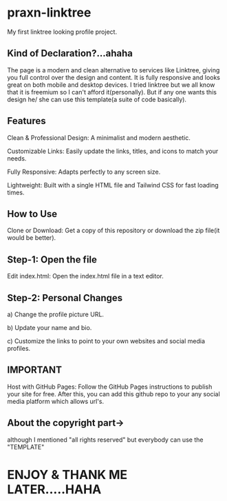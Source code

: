 # praxn-linktree
My first linktree looking profile project.

## Kind of Declaration?...ahaha
The page is a modern and clean alternative to services like Linktree, giving you full control over the design and content. It is fully responsive and looks great on both mobile and desktop devices.
I tried linktree but we all know that it is freemium so I can't afford it(personally). But if any one wants this design he/ she can use this template(a suite of code basically).

## Features
Clean & Professional Design: A minimalist and modern aesthetic.

Customizable Links: Easily update the links, titles, and icons to match your needs.

Fully Responsive: Adapts perfectly to any screen size.

Lightweight: Built with a single HTML file and Tailwind CSS for fast loading times.

## How to Use
Clone or Download: Get a copy of this repository or download the zip file(it would be better).

## Step-1: Open the file
Edit index.html: Open the index.html file in a text editor.

## Step-2: Personal Changes
a) Change the profile picture URL.

b) Update your name and bio.

c) Customize the links to point to your own websites and social media profiles.

## IMPORTANT
Host with GitHub Pages: Follow the GitHub Pages instructions to publish your site for free.
After this, you can add this github repo to your any social media platform which allows url's.

## About the copyright part->
although I mentioned "all rights reserved" but everybody can use the "TEMPLATE"

# ENJOY & THANK ME LATER.....HAHA
